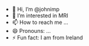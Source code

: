 - 👋 Hi, I’m @johnimp
- 👀 I’m interested in MRI
- 📫 How to reach me ...
- 😄 Pronouns: ...
- ⚡ Fun fact: I am from Ireland

<!---
johnimp/johnimp is a ✨ special ✨ repository because its `README.md` (this file) appears on your GitHub profile.
You can click the Preview link to take a look at your changes.
--->
